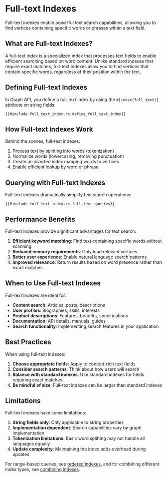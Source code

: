 # Full-text Indexes

Full-text indexes enable powerful text search capabilities, allowing you to find vertices containing specific words or
phrases within a text field.

## What are Full-text Indexes?

A full-text index is a specialized index that processes text fields to enable efficient searching based on word content.
Unlike standard indexes that require exact matches, full-text indexes allow you to find vertices that contain specific
words, regardless of their position within the text.

## Defining Full-text Indexes

In Graph API, you define a full-text index by using the `#[index(full_text)]` attribute on string fields:

```rust,noplayground
{{#include full_text_index.rs:define_full_text_index}}
```

## How Full-text Indexes Work

Behind the scenes, full-text indexes:

1. Process text by splitting into words (tokenization)
2. Normalize words (lowercasing, removing punctuation)
3. Create an inverted index mapping words to vertices
4. Enable efficient lookup by word or phrase

## Querying with Full-text Indexes

Full-text indexes dramatically simplify text search operations:

```rust,noplayground
{{#include full_text_index.rs:full_text_queries}}
```

## Performance Benefits

Full-text indexes provide significant advantages for text search:

1. **Efficient keyword matching**: Find text containing specific words without scanning
2. **Reduced memory requirements**: Only load relevant vertices
3. **Better user experience**: Enable natural language search patterns
4. **Improved relevance**: Return results based on word presence rather than exact matches

## When to Use Full-text Indexes

Full-text indexes are ideal for:

- **Content search**: Articles, posts, descriptions
- **User profiles**: Biographies, skills, interests
- **Product descriptions**: Features, benefits, specifications
- **Documentation**: API details, manuals, guides
- **Search functionality**: Implementing search features in your application

## Best Practices

When using full-text indexes:

1. **Choose appropriate fields**: Apply to content-rich text fields
2. **Consider search patterns**: Think about how users will search
3. **Balance with standard indexes**: Use standard indexes for fields requiring exact matches
4. **Be mindful of size**: Full-text indexes can be larger than standard indexes

## Limitations

Full-text indexes have some limitations:

1. **String fields only**: Only applicable to string properties
2. **Implementation dependent**: Search capabilities vary by graph implementation
3. **Tokenization limitations**: Basic word splitting may not handle all languages equally
4. **Update complexity**: Maintaining the index adds overhead during updates

For range-based queries, see [ordered indexes](./ordered_index.md), and for combining different index types,
see [combining indexes](./combining_indexes.md).